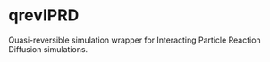 # qrevIPRD
Quasi-reversible simulation wrapper for Interacting Particle Reaction Diffusion simulations.
